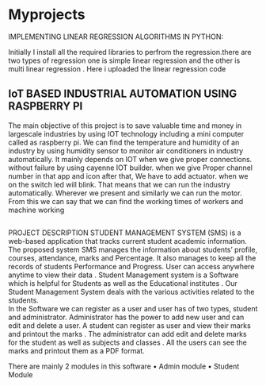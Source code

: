 # Myprojects


 IMPLEMENTING  LINEAR REGRESSION ALGORITHMS IN PYTHON:
 
  Initially  I install  all the  required libraries to perfrom the regression.there are two types of regression
  one is simple linear regression and  the other is multi linear regression . Here i uploaded the linear regression  code 
  
  
  ##  IoT BASED INDUSTRIAL AUTOMATION USING RASPBERRY PI 
 The main objective of this project  is to save valuable time and money in largescale industries by using IOT technology including a mini computer called as raspberry pi. We can find the temperature and humidity of an industry by using humidity sensor to monitor air conditioners in industry automatically.
It mainly depends on IOT when we give proper connections. without failure by using cayenne IOT builder. when we give
Proper channel number in that app and icon after that, 
We have to add actuator. when we on the switch led will blink. 
That means that we can run the industry automatically. Wherever we present and similarly we can run the motor. From this we can say that we can find the working times of workers and machine working

## 
PROJECT DESCRIPTION
STUDENT  MANAGEMENT SYSTEM (SMS)   is a web-based application that tracks  current student academic information. The proposed system SMS manages the information about  students’ profile, courses, attendance, marks  and Percentage. It  also manages to keep all the records of students  Performance and Progress.
User can access anywhere anytime to view their data . Student Management system is a Software which is helpful for Students as well as the Educational institutes .  Our Student Management  System deals with the various activities related to the students.  
In the Software we can register as a user and user has of two types, student  and administrator.
Administrator has the power to add new user and can edit and delete a user. A student can register as user and view their marks and printout the marks . The administrator can add edit and delete marks for the student as well as subjects and classes . All the users can see the marks and printout them as a PDF format.

There are mainly 2 modules in this software 
•	Admin module
•	Student Module 
